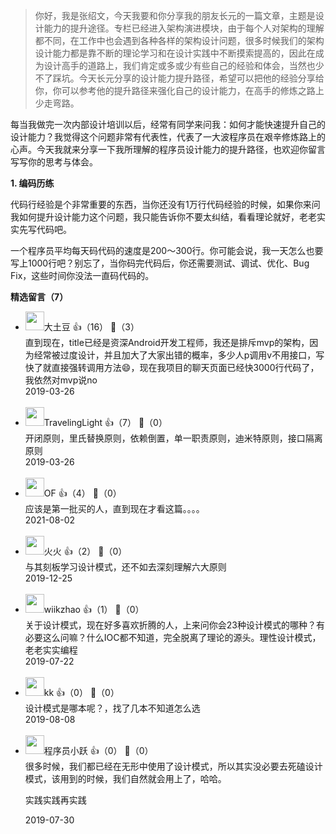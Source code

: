 > 你好，我是张绍文，今天我要和你分享我的朋友长元的一篇文章，主题是设计能力的提升途径。专栏已经进入架构演进模块，由于每个人对架构的理解都不同，在工作中也会遇到各种各样的架构设计问题，很多时候我们的架构设计能力都是靠不断的理论学习和在设计实践中不断摸索提高的，因此在成为设计高手的道路上，我们肯定或多或少有些自己的经验和体会，当然也少不了踩坑。今天长元分享的设计能力提升路径，希望可以把他的经验分享给你，你可以参考他的提升路径来强化自己的设计能力，在高手的修炼之路上少走弯路。

每当我做完一次内部设计培训以后，经常有同学来问我：如何才能快速提升自己的设计能力？我觉得这个问题非常有代表性，代表了一大波程序员在艰辛修炼路上的心声。今天我就来分享一下我所理解的程序员设计能力的提升路径，也欢迎你留言写写你的思考与体会。

**1. 编码历练**

代码行经验是个非常重要的东西，当你还没有1万行代码经验的时候，如果你来问我如何提升设计能力这个问题，我只能告诉你不要太纠结，看看理论就好，老老实实先写代码吧。

一个程序员平均每天码代码的速度是200～300行。你可能会说，我一天怎么也要写上1000行吧？别忘了，当你码完代码后，你还需要测试、调试、优化、Bug Fix，这些时间你没法一直码代码的。
<div><strong>精选留言（7）</strong></div><ul>
<li><img src="https://static001.geekbang.org/account/avatar/00/11/1d/64/52a5863b.jpg" width="30px"><span>大土豆</span> 👍（16） 💬（3）<div>直到现在，title已经是资深Android开发工程师，我还是排斥mvp的架构，因为经常被过度设计，并且加大了大家出错的概率，多少人p调用v不用接口，写快了就直接强转调用方法😄，现在我项目的聊天页面已经快3000行代码了，我依然对mvp说no</div>2019-03-26</li><br/><li><img src="https://static001.geekbang.org/account/avatar/00/14/75/01/a0a9e63b.jpg" width="30px"><span>TravelingLight</span> 👍（7） 💬（0）<div>开闭原则，里氏替换原则，依赖倒置，单一职责原则，迪米特原则，接口隔离原则</div>2019-03-26</li><br/><li><img src="https://static001.geekbang.org/account/avatar/00/14/4a/b7/a3468e61.jpg" width="30px"><span>OF</span> 👍（4） 💬（0）<div>应该是第一批买的人，直到现在才看这篇。。。。</div>2021-08-02</li><br/><li><img src="https://static001.geekbang.org/account/avatar/00/14/4b/dc/c1f2f629.jpg" width="30px"><span>火火</span> 👍（2） 💬（0）<div>与其刻板学习设计模式，还不如去深刻理解六大原则</div>2019-12-25</li><br/><li><img src="https://static001.geekbang.org/account/avatar/00/14/44/e7/474fa6db.jpg" width="30px"><span>wiikzhao</span> 👍（1） 💬（0）<div>关于设计模式，现在好多喜欢折腾的人，上来问你会23种设计模式的哪种？有必要这么问嘛？什么IOC都不知道，完全脱离了理论的源头。理性设计模式，老老实实编程</div>2019-07-22</li><br/><li><img src="https://static001.geekbang.org/account/avatar/00/0f/46/dd/8281f351.jpg" width="30px"><span>kk</span> 👍（0） 💬（0）<div>设计模式是哪本呢？，找了几本不知道怎么选</div>2019-08-08</li><br/><li><img src="https://static001.geekbang.org/account/avatar/00/0f/7e/bb/947c329a.jpg" width="30px"><span>程序员小跃</span> 👍（0） 💬（0）<div>很多时候，我们都已经在无形中使用了设计模式，所以其实没必要去死磕设计模式，该用到的时候，我们自然就会用上了，哈哈。

实践实践再实践</div>2019-07-30</li><br/>
</ul>